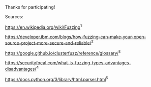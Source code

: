 Thanks for participating!

Sources:

https://en.wikipedia.org/wiki/Fuzzing<sup>1</sup>

https://developer.ibm.com/blogs/how-fuzzing-can-make-your-open-source-project-more-secure-and-reliable/<sup>2</sup>

https://google.github.io/clusterfuzz/reference/glossary/<sup>3</sup>

https://securityfocal.com/what-is-fuzzing-types-advantages-disadvantages/<sup>4<sup>

https://docs.python.org/3/library/html.parser.html<sup>5</sup>